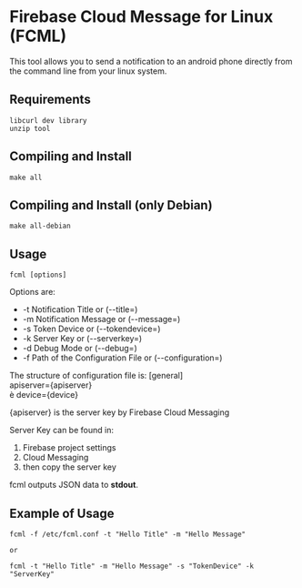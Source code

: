 # Firebase Cloud Message for Linux (FCML)
This tool allows you to send a notification to an android phone directly from the command line from your linux system.

## Requirements
	libcurl dev library
	unzip tool

## Compiling and Install
	make all

## Compiling and Install (only Debian)
	make all-debian

## Usage
	fcml [options]

Options are:
* -t Notification Title or (--title=<str>)
* -m Notification Message or (--message=<str>)
* -s Token Device or (--tokendevice=<str>)
* -k Server Key or (--serverkey=<str>)
* -d Debug Mode or (--debug=<int>)
* -f Path of the Configuration File or (--configuration=<str>)

The structure of configuration file is:
	[general]  
	apiserver={apiserver}  
è	device={device}  

{apiserver} is the server key by Firebase Cloud Messaging

Server Key can be found in:

1. Firebase project settings
2. Cloud Messaging
3. then copy the server key

fcml outputs JSON data to **stdout**.

## Example of Usage
	fcml -f /etc/fcml.conf -t "Hello Title" -m "Hello Message"

	or

	fcml -t "Hello Title" -m "Hello Message" -s "TokenDevice" -k "ServerKey"
